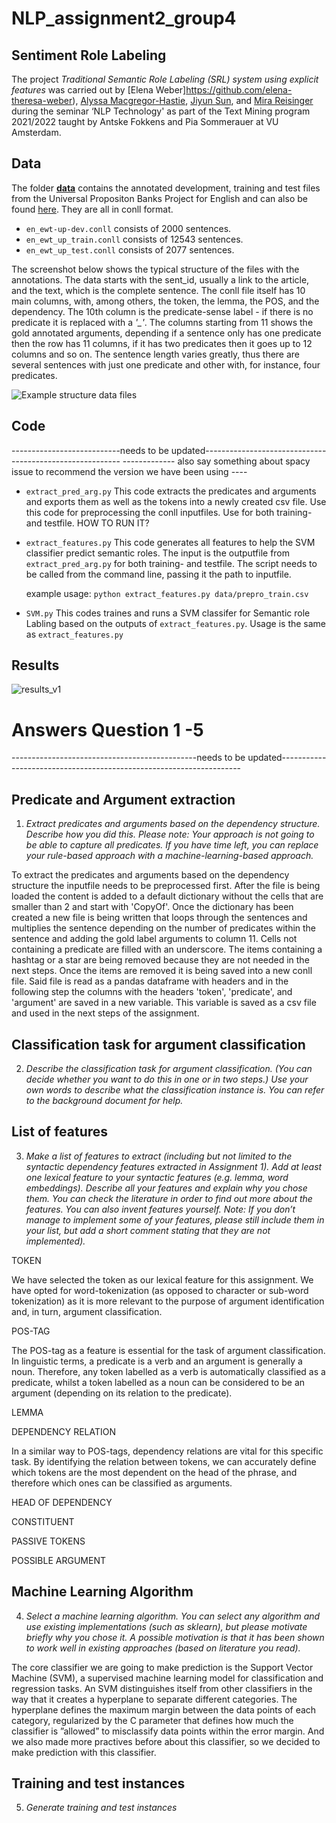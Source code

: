 # NLP_assignment2_group4
## Sentiment Role Labeling

The project *Traditional Semantic Role Labeling (SRL) system using explicit features* was carried out by [Elena Weber]https://github.com/elena-theresa-weber), [Alyssa Macgregor-Hastie](https://github.com/real-housewives-of-python), [Jiyun Sun](https://github.com/jiyunsun), and [Mira Reisinger](https://github.com/MiraReisinger) during the seminar ‘NLP Technology' as part of the Text Mining program 2021/2022 taught by Antske Fokkens and Pia Sommerauer at VU Amsterdam.

## Data
The folder [**data**](https://github.com/MiraReisinger/NLP_assignment2_group4/tree/main/data) contains the annotated development, training and test files from the Universal Propositon Banks Project for English and can also be found [here](<https://github.com/System-T/UniversalPropositions>). They are all in conll format. 

* `en_ewt-up-dev.conll` consists of 2000 sentences. 
* `en_ewt_up_train.conll` consists of 12543 sentences.
* `en_ewt_up_test.conll` consists of 2077 sentences.

The screenshot below shows the typical structure of the files with the annotations. The data starts with the sent_id, usually a link to the article, and the text, which is the complete sentence. The conll file itself has 10 main columns, with, among others, the token, the lemma, the POS, and the dependency. The 10th column is the predicate-sense label - if there is no predicate it is replaced with a *'_'*. The columns starting from 11 shows the gold annotated arguments, depending if a sentence only has one predicate then the row has 11 columns, if it has two predicates then it goes up to 12 columns and so on. The sentence length varies greatly, thus there are several sentences with just one predicate and other with, for instance, four predicates. 
 
![Example structure data files](https://user-images.githubusercontent.com/90104896/157061220-27b6d9bc-626e-4be6-814f-747b16ae815a.png)


## Code
---------------------------needs to be updated---------------------------------------------------------
------------- also say something about spacy issue to recommend the version we have been using ---- 
* `extract_pred_arg.py` This code extracts the predicates and arguments and exports them as well as the tokens into a newly created csv file. Use this code for preprocessing the conll inputfiles. Use for both training- and testfile. HOW TO RUN IT?
* `extract_features.py` This code generates all features to help the SVM classifier predict semantic roles. The input is the outputfile from `extract_pred_arg.py` for both training- and testfile. The script needs to be called from the command line, passing it the path to inputfile.
    
    example usage:
    `python extract_features.py data/prepro_train.csv`
    
* `SVM.py` This codes traines and runs a SVM classifer for Semantic role Labling based on the outputs of `extract_features.py`. Usage is the same as `extract_features.py`

## Results
![results_v1](https://user-images.githubusercontent.com/67761190/156067192-7b4b1449-53c3-41cd-8c81-635f532cea44.PNG)


# Answers Question 1 -5 
----------------------------------------------needs to be updated--------------------------------------------------------------------
## Predicate and Argument extraction 
1. *Extract predicates and arguments based on the dependency structure. Describe how you did this. Please note: Your approach is not going to be able to capture all predicates. If you have time left, you can replace your rule-based approach with a machine-learning-based approach.*

To extract the predicates and arguments based on the dependency structure the inputfile needs to be preprocessed first. After the file is being loaded the content is added to a default dictionary without the cells that are smaller than 2 and start with 'CopyOf'. Once the dictionary has been created a new file is being written that loops through the sentences and multiplies the sentence depending on the number of predicates within the sentence and adding the gold label arguments to column 11. Cells not containing a predicate are filled with an underscore. 
The items containing a hashtag or a star are being removed because they are not needed in the next steps. Once the items are removed it is being saved into a new conll file. Said file is read as a pandas dataframe with headers and in the following step the columns with the headers 'token', 'predicate', and 'argument' are saved in a new variable. This variable is saved as a csv file and used in the next steps of the assignment. 

## Classification task for argument classification
2. *Describe the classification task for argument classification. (You can decide whether you want to do this in one or in two steps.) Use your own words to describe what the classification instance is. You can refer to the background document for help.*

## List of features 
3. *Make a list of features to extract (including but not limited to the syntactic dependency features extracted in Assignment 1). Add at least one lexical feature to your syntactic features (e.g. lemma, word embeddings). Describe all your features and explain why you chose them. You can check the literature in order to find out more about the features. You can also invent features yourself. Note: If you don’t manage to implement some of your features, please still include them in your list, but add a short comment stating that they are not implemented).*

TOKEN

We have selected the token as our lexical feature for this assignment. We have opted for word-tokenization (as opposed to character or sub-word tokenization) as it is more relevant to the purpose of argument identification and, in turn, argument classification. 
    
POS-TAG

The POS-tag as a feature is essential for the task of argument classification. In linguistic terms, a predicate is a verb and an argument is generally a noun. Therefore, any token labelled as a verb is automatically classified as a predicate, whilst a token labelled as a noun can be considered to be an argument (depending on its relation to the predicate).

LEMMA

DEPENDENCY RELATION

In a similar way to POS-tags, dependency relations are vital for this specific task. By identifying the relation between tokens, we can accurately define which tokens are the most dependent on the head of the phrase, and therefore which ones can be classified as arguments.

HEAD OF DEPENDENCY

CONSTITUENT 

PASSIVE TOKENS

POSSIBLE ARGUMENT

## Machine Learning Algorithm
4. *Select a machine learning algorithm. You can select any algorithm and use existing implementations (such as sklearn), but please motivate briefly why you chose it. A possible motivation is that it has been shown to work well in existing approaches (based on literature you read).*

The core classifier we are going to make prediction is the Support Vector Machine (SVM), a supervised machine learning model for classification and regression tasks. An SVM distinguishes itself from other classifiers in the way that it creates a hyperplane to separate different categories. The hyperplane defines the maximum margin between the data points of each category, regularized by the C parameter that defines how much the classifier is ”allowed” to misclassify data points within the error margin. And we also made more practives before about this classifier, so we decided to make prediction with this classifier.

## Training and test instances
5. *Generate training and test instances* 

